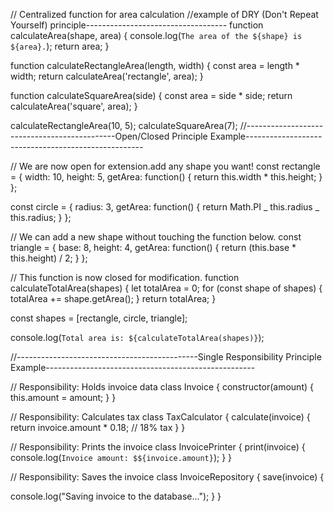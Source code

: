// Centralized function for area calculation
//example of DRY (Don't Repeat Yourself) principle-----------------------------------
function calculateArea(shape, area) {
console.log(`The area of the ${shape} is ${area}.`);
return area;
}

function calculateRectangleArea(length, width) {
const area = length \* width;
return calculateArea('rectangle', area);
}

function calculateSquareArea(side) {
const area = side \* side;
return calculateArea('square', area);
}

calculateRectangleArea(10, 5);
calculateSquareArea(7);
//---------------------------------------------Open/Closed Principle Example----------------------------------------------------

// We are now open for extension.add any shape you want!
const rectangle = {
width: 10,
height: 5,
getArea: function() {
return this.width \* this.height;
}
};

const circle = {
radius: 3,
getArea: function() {
return Math.PI _ this.radius _ this.radius;
}
};

// We can add a new shape without touching the function below.
const triangle = {
base: 8,
height: 4,
getArea: function() {
return (this.base \* this.height) / 2;
}
};

// This function is now closed for modification.
function calculateTotalArea(shapes) {
let totalArea = 0;
for (const shape of shapes) {
totalArea += shape.getArea();
}
return totalArea;
}

const shapes = [rectangle, circle, triangle];

console.log(`Total area is: ${calculateTotalArea(shapes)}`);

//---------------------------------------------Single Responsibility Principle Example----------------------------------------------------

// Responsibility: Holds invoice data
class Invoice {
constructor(amount) {
this.amount = amount;
}
}

// Responsibility: Calculates tax
class TaxCalculator {
calculate(invoice) {
return invoice.amount \* 0.18; // 18% tax
}
}

// Responsibility: Prints the invoice
class InvoicePrinter {
print(invoice) {
console.log(`Invoice amount: $${invoice.amount}`);
}
}

// Responsibility: Saves the invoice
class InvoiceRepository {
save(invoice) {

console.log("Saving invoice to the database...");
}
}
